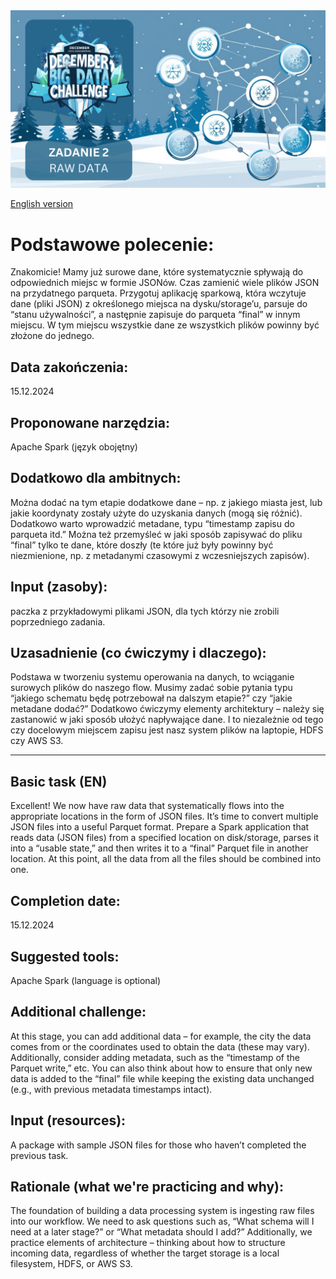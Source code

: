 <img src="task_02.png" alt="task image">

[English version](#basic-task-en)

# Podstawowe polecenie: 
Znakomicie! Mamy już surowe dane, które systematycznie spływają do odpowiednich miejsc w formie JSONów. Czas zamienić wiele plików JSON na przydatnego parqueta. Przygotuj aplikację sparkową, która wczytuje dane (pliki JSON) z określonego miejsca na dysku/storage’u, parsuje do “stanu używalności”, a następnie zapisuje do parqueta “final” w innym miejscu. W tym miejscu wszystkie dane ze wszystkich plików powinny być złożone do jednego.

## Data zakończenia:
15.12.2024

## Proponowane narzędzia:
Apache Spark (język obojętny)

## Dodatkowo dla ambitnych:
Można dodać na tym etapie dodatkowe dane – np. z jakiego miasta jest, lub jakie koordynaty zostały użyte do uzyskania danych (mogą się różnić). Dodatkowo warto wprowadzić metadane, typu “timestamp zapisu do parqueta itd.” Można też przemyśleć w jaki sposób zapisywać do pliku “final” tylko te dane, które doszły (te które już były powinny być niezmienione, np. z metadanymi czasowymi z wczesniejszych zapisów).

## Input (zasoby):
paczka z przykładowymi plikami JSON, dla tych którzy nie zrobili poprzedniego zadania.

## Uzasadnienie (co ćwiczymy i dlaczego):

Podstawa w tworzeniu systemu operowania na danych, to wciąganie surowych plików do naszego flow. Musimy zadać sobie pytania typu “jakiego schematu będę potrzebował na dalszym etapie?” czy “jakie metadane dodać?”
Dodatkowo ćwiczymy elementy architektury – należy się zastanowić w jaki sposób ułożyć napływające dane. I to niezależnie od tego czy docelowym miejscem zapisu jest nasz system plików na laptopie, HDFS czy AWS S3.

---

## Basic task (EN)
Excellent! We now have raw data that systematically flows into the appropriate locations in the form of JSON files. It’s time to convert multiple JSON files into a useful Parquet format. Prepare a Spark application that reads data (JSON files) from a specified location on disk/storage, parses it into a “usable state,” and then writes it to a “final” Parquet file in another location. At this point, all the data from all the files should be combined into one.

## Completion date:
15.12.2024

## Suggested tools:
Apache Spark (language is optional)

## Additional challenge:
At this stage, you can add additional data – for example, the city the data comes from or the coordinates used to obtain the data (these may vary). Additionally, consider adding metadata, such as the “timestamp of the Parquet write,” etc. You can also think about how to ensure that only new data is added to the “final” file while keeping the existing data unchanged (e.g., with previous metadata timestamps intact).

## Input (resources):
A package with sample JSON files for those who haven’t completed the previous task.

## Rationale (what we're practicing and why):
The foundation of building a data processing system is ingesting raw files into our workflow. We need to ask questions such as, “What schema will I need at a later stage?” or “What metadata should I add?”
Additionally, we practice elements of architecture – thinking about how to structure incoming data, regardless of whether the target storage is a local filesystem, HDFS, or AWS S3.